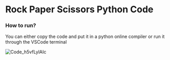 ﻿# Rock Paper Scissors Python Code

### How to run?
You can either copy the code and put it in a python online compiler or run it through the VSCode terminal

![Code_h5vfLylAIc](https://github.com/user-attachments/assets/58eeda19-5647-4735-b99c-d1f547d4cabf)

